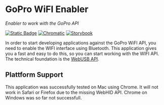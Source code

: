 # GoPro WiFI Enabler
*Enabler to work with the GoPro API*


[![Static Badge](https://img.shields.io/badge/Go%20to%20app-black?logo=github)](https://axeljaeger.github.io/goprowifienabler/)
[![Chromatic](https://github.com/axeljaeger/goprowifienabler/actions/workflows/chromatic.yaml/badge.svg)](https://github.com/axeljaeger/goprowifienabler/actions/workflows/chromatic.yaml)
[![Storybook](https://img.shields.io/badge/storybook-26077C?logo=storybook&logoColor=%23ffffff&labelColor=%23E06A8C)](https://main--64f774d623d944150305ccd4.chromatic.com/)

In order to start developing applications against the GoPro WiFI API, you need to enable the WIFI interface using Bluetooth. This application gives you a fast and easy to do this, so you can start working with the WIFI API. The technical foundation is the [WebUSB API](https://developer.mozilla.org/en-US/docs/Web/API/WebUSB_API).

## Plattform Support ##
This application was successfully tested on Mac using Chrome. It will not work in Safari or Firefox due to the missing WebHID API. Chrome on Windows was so far not successfull.
